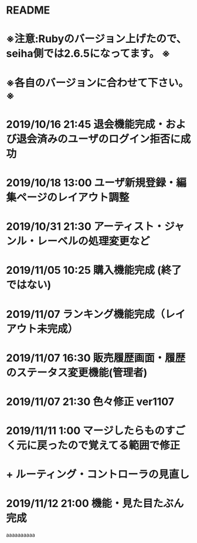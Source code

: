 # README
# ※注意:Rubyのバージョン上げたので、seiha側では2.6.5になってます。 ※
# ※各自のバージョンに合わせて下さい。 ※
# 2019/10/16 21:45 退会機能完成・および退会済みのユーザのログイン拒否に成功
# 2019/10/18 13:00 ユーザ新規登録・編集ページのレイアウト調整
# 2019/10/31 21:30 アーティスト・ジャンル・レーベルの処理変更など
# 2019/11/05 10:25 購入機能完成 (終了ではない)
# 2019/11/07 ランキング機能完成（レイアウト未完成）
# 2019/11/07 16:30 販売履歴画面・履歴のステータス変更機能(管理者)
# 2019/11/07 21:30 色々修正 ver1107

# 2019/11/11 1:00 マージしたらものすごく元に戻ったので覚えてる範囲で修正
# + ルーティング・コントローラの見直し
# 2019/11/12 21:00 機能・見た目たぶん完成

aaaaaaaaaa
